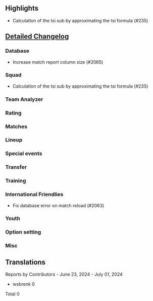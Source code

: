 

## Highlights
* Calculation of the tsi sub by approximating the tsi formula (#235)


## [Detailed Changelog](https://github.com/ho-dev/HattrickOrganizer/issues?q=milestone%3A9.0)

### Database
* Increase match report column size (#2065)

### Squad
* Calculation of the tsi sub by approximating the tsi formula (#235)

### Team Analyzer

### Rating

### Matches

### Lineup

### Special events

### Transfer

### Training

### International Friendlies
* Fix database error on match reload (#2063)

### Youth

### Option setting

### Misc

## Translations

Reports by Contributors - June 23, 2024 - July 01, 2024

* wsbrenk 0

Total 0
